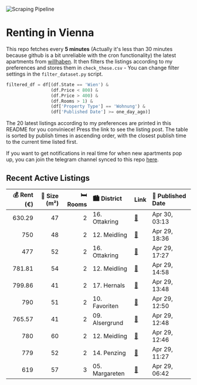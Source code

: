 ![Scraping Pipeline](https://github.com/AthomsG/renting-in-vienna/actions/workflows/run_pipeline.yml/badge.svg)


# Renting in Vienna

This repo fetches every **5 minutes** (Actually it's less than 30 minutes because github is a bit unreliable with the cron functionality) the latest apartments from [willhaben](https://www.willhaben.at/).
It then filters the listings according to my preferences and stores them in `check_these.csv` - You can change filter settings in the `filter_dataset.py` script.

```python
filtered_df = df[(df.State == 'Wien') & 
                 (df.Price < 800) &
                 (df.Price > 400) &
                 (df.Rooms > 1) &
                 (df['Property Type'] == 'Wohnung') &
                 (df['Published Date'] >= one_day_ago)]
```

The 20 latest listings according to my preferences are printed in this README for you conviniece! Press the link to see the listing post.
The table is sorted by publish times in ascending order, with the closest publish time to the current time listed first.

If you want to get notifications in real time for when new apartments pop up, you can join the telegram channel synced to this repo [here](https://t.me/+1HPAYOf5BSsyNTlk).

## Recent Active Listings

|   💰 Rent (€) |   📏 Size (m²) |   🛏️ Rooms | 🏙️ District    | Link                                                                                                                                                                                                                     | 📅 Published Date   |
|-------------:|--------------:|-----------:|:---------------|:-------------------------------------------------------------------------------------------------------------------------------------------------------------------------------------------------------------------------|:-------------------|
|       630.29 |            47 |          2 | 16. Ottakring  | [🔗](https://www.willhaben.at/iad/immobilien/d/mietwohnungen/wien/wien-1160-ottakring/entz%C3%BCckende-unbefristete-2-zimmer-altbauwohnung-2094118784/)                                                                   | Apr 30, 03:13      |
|       750    |            48 |          2 | 12. Meidling   | [🔗](https://www.willhaben.at/iad/immobilien/d/mietwohnungen/wien/wien-1120-meidling/%22charmante-2-zimmerwohnung-n%C3%A4he-wilhelmsdorfer-park%22-1524370318/)                                                           | Apr 29, 18:36      |
|       477    |            52 |          2 | 16. Ottakring  | [🔗](https://www.willhaben.at/iad/immobilien/d/mietwohnungen/wien/wien-1160-ottakring/nachmieter-gesucht-1080667418/)                                                                                                     | Apr 29, 17:27      |
|       781.81 |            54 |          2 | 12. Meidling   | [🔗](https://www.willhaben.at/iad/immobilien/d/mietwohnungen/wien/wien-1120-meidling/2-zimmer-altbau-mit-guter-anbindung-2014000368/)                                                                                     | Apr 29, 14:58      |
|       799.86 |            41 |          2 | 17. Hernals    | [🔗](https://www.willhaben.at/iad/immobilien/d/mietwohnungen/wien/wien-1170-hernals/modernes-wohnen-im-erstbezug---frisch-sanierte-wohnung-mit-hochwertiger-ausstattung---jetzt-anfragen-1366664417/)                     | Apr 29, 13:48      |
|       790    |            51 |          2 | 10. Favoriten  | [🔗](https://www.willhaben.at/iad/immobilien/d/mietwohnungen/wien/wien-1100-favoriten/provisionfrei-2-zimmer-u1-n%C3%A4he-zu-mieten-650200020/)                                                                           | Apr 29, 12:50      |
|       765.57 |            41 |          2 | 09. Alsergrund | [🔗](https://www.willhaben.at/iad/immobilien/d/mietwohnungen/wien/wien-1090-alsergrund/erstbezug-nach-sanierung-15-zimmer-neubauwohnung-41m%C2%B2-n%C3%A4he-spittelau-5-minuten-zur-u6-schriftl.-anfragen%21-1369327747/) | Apr 29, 12:48      |
|       780    |            60 |          2 | 12. Meidling   | [🔗](https://www.willhaben.at/iad/immobilien/d/mietwohnungen/wien/wien-1120-meidling/freundliche-2--zimmer-in-bester-verkehrslage-1594913077/)                                                                            | Apr 29, 12:46      |
|       779    |            52 |          2 | 14. Penzing    | [🔗](https://www.willhaben.at/iad/immobilien/d/mietwohnungen/wien/wien-1140-penzing/superzentrale-superhauptmiete%21-831972445/)                                                                                          | Apr 29, 11:27      |
|       619    |            57 |          3 | 05. Margareten | [🔗](https://www.willhaben.at/iad/immobilien/d/mietwohnungen/wien/wien-1050-margareten/gemeindewohnung-direktvergabe-f%C3%BCr-3-zimmer-mit-vmd-bis-31.03.2025-1942525057/)                                                | Apr 29, 06:42      |
